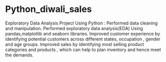 # Python_diwali_sales
Exploratory Data Analysis Project Using Python :
Performed data cleaning and manipulation.
Performed exploratory data analysis(EDA) Using pandas,matplotlib and seaborn libraries.
Improved customer experience by identifying potential customers across different states, occupation , gender and age groups.
Improved sales by identifying most selling product categories and products , which can help to plan inventory and hence meet the demands.
